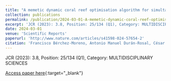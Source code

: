 ```yaml
---
title: "A memetic dynamic coral reef optimisation algorithm for simultaneous training, design, and optimisation of artificial neural networks"
collection: publications
permalink: /publication/2024-03-01-A-memetic-dynamic-coral-reef-optimisation-algorithm-for-simultaneous-training-design-and-optimisatio
excerpt: 'JCR (2023): 3.8, Position: 25/134 (Q1), Category: MULTIDISCIPLINARY SCIENCES'
date: 2024-03-01
venue: 'Scientific Reports'
paperurl: 'http://www.nature.com/articles/s41598-024-57654-2'
citation: 'Francisco Bérchez-Moreno, Antonio Manuel Durán-Rosal, César Hervás-Martínez, <strong>Pedro Antonio Gutiérrez</strong>, Juan Carlos Fernández, &quot;A memetic dynamic coral reef optimisation algorithm for simultaneous training, design, and optimisation of artificial neural networks.&quot; Scientific Reports, Vol. 14, 2024, pp.6961.'
---
```

JCR (2023): 3.8, Position: 25/134 (Q1), Category: MULTIDISCIPLINARY SCIENCES

[Access paper here](http://www.nature.com/articles/s41598-024-57654-2){:target="_blank"}
